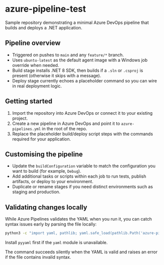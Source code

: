 # azure-pipeline-test

Sample repository demonstrating a minimal Azure DevOps pipeline that builds and deploys a .NET application.

## Pipeline overview
- Triggered on pushes to `main` and any `feature/*` branch.
- Uses `ubuntu-latest` as the default agent image with a Windows job override when needed.
- Build stage installs .NET 8 SDK, then builds if a `.sln` or `.csproj` is present (otherwise it skips with a message).
- Deploy stage currently echoes a placeholder command so you can wire in real deployment logic.

## Getting started
1. Import the repository into Azure DevOps or connect it to your existing project.
2. Create a new pipeline in Azure DevOps and point it to `azure-pipelines.yml` in the root of the repo.
3. Replace the placeholder build/deploy script steps with the commands required for your application.

## Customising the pipeline
- Update the `buildConfiguration` variable to match the configuration you want to build (for example, `Debug`).
- Add additional tasks or scripts within each job to run tests, publish artifacts, or deploy to your environment.
- Duplicate or rename stages if you need distinct environments such as staging and production.

## Validating changes locally
While Azure Pipelines validates the YAML when you run it, you can catch syntax issues early by parsing the file locally:

```bash
python3 -c "import yaml, pathlib; yaml.safe_load(pathlib.Path('azure-pipelines.yml').read_text())"
```

Install `pyyaml` first if the `yaml` module is unavailable.

The command succeeds silently when the YAML is valid and raises an error if the file contains invalid syntax.
